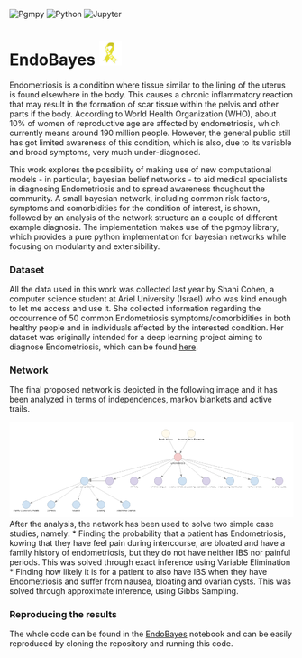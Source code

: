 ![Pgmpy](https://img.shields.io/badge/pgmpy-blue?style=for-the-badge&logo=data%3Aimage%2Fpng%3Bbase64%2CiVBORw0KGgoAAAANSUhEUgAAADIAAAAyCAMAAAAp4XiDAAAAQlBMVEUAAAAAAAAAAAAAAAAAAAAAAAAAAAAAAAAAAAAAAAAAAAAAAAAAAAAAAAAAABIAEhIAEREAEBAADw8AFRUTJi%2F%2F%2F%2F8e1%2BJgAAAAFXRSTlMAAQIDBAUGBwgJCgsMDQ4ODxARGBvLk5n3AAABJElEQVR42tzUB26FMBAEUHrvMPc%2Faoq1iF00i1Gi%2BicV7Ofun3xcQNMApVRo0VNCosvvpA8vHWI97%2BUfJH0m672DXCp5ZDZzDH%2BvSqt0%2BT657YMnxW8aeQL4TvLFKH2hTKiJ3yzhtS%2BQOet9pC6BerjgKu8pqdRhgolvMJwLoXZ1wMZMbZo285FG%2FBQAlkB0xwsWn9Qoflts8Jv6VTf3cYkRkjEMYPcJQAyAgpAWEk46LYTMmHBmonOxIjzr4hjZwsoj8YPpImfriBAVddvSRzJqwjsh3VTVTWQvLr33yFMCvT4hXNgssImLXj4qclm%2BLtZ%2BktmjXCzIgdiWsNfDowB9%2FQeSPhK8JalP4gNbyfstPhed1l3khhMea77HQBpgYhjaAAAoyENG1fAVVgAAAABJRU5ErkJggg%3D%3D)
![Python](https://img.shields.io/badge/Python-3776AB?style=for-the-badge&logo=python&logoColor=white)
![Jupyter](https://img.shields.io/badge/Jupyter-F37626.svg?&style=for-the-badge&logo=Jupyter&logoColor=white)

# EndoBayes <img width="40" alt="lungs icon" src="https://github.com/mwritescode/endobayes/blob/main/figures/endo_ribbon.png">
Endometriosis is a condition where tissue similar to the lining of the uterus is found elsewhere in the body. This causes a chronic inflammatory reaction that may result in the formation of scar tissue within the pelvis and other parts if the body. According to World Health Organization (WHO), about 10% of women of reproductive age are affected by endometriosis, which currently means around 190 million people. However, the general public still has got limited awareness of this condition, which is also, due to its variable and broad symptoms, very much under-diagnosed.

This work explores the possibility of making use of new computational models - in particular, bayesian belief networks - to aid medical specialists in diagnosing Endometriosis and to spread awareness thoughout the community. A small bayesian network, including common risk factors, symptoms and comorbidities for the condition of interest, is shown, followed by an analysis of the network structure an a couple of different example diagnosis. The implementation makes use of the pgmpy library, which provides a pure python implementation for bayesian networks while focusing on modularity and extensibility.

### Dataset
All the data used in this work was collected last year by Shani Cohen, a computer science student at Ariel University (Israel) who was kind enough to let me access and use it. She collected information regarding the occourrence of 50 common Endometriosis symptoms/comorbidities in both healthy people and in individuals affected by the interested condition. Her dataset was originally intended for a deep learning project aiming to diagnose Endometriosis, which can be found [here](https://github.com/shani-co/-Deeplearning-Endo).

### Network
The final proposed network is depicted in the following image and it has been analyzed in terms of independences, markov blankets and active trails. <br>
<center> <img alt="Final Proposed Network" src="https://github.com/mwritescode/endobayes/blob/main/figures/final_network.png"> </center>
After the analysis, the network has been used to solve two simple case studies, namely:
* Finding the probability that a patient has Endometriosis, kowing that they have feel pain during intercourse, are bloated and have a family history of endometriosis, but they do not have neither IBS nor painful periods. This was solved through exact inference using Variable Elimination
* Finding how likely it is for a patient to also have IBS when they have Endometriosis and suffer from nausea, bloating and ovarian cysts. This was solved through approximate inference, using Gibbs Sampling.

### Reproducing the results
The whole code can be found in the [EndoBayes](https://github.com/mwritescode/endobayes/blob/main/src/EndoBayes.ipynb) notebook and can be easily reproduced by cloning the repository and running this code.
